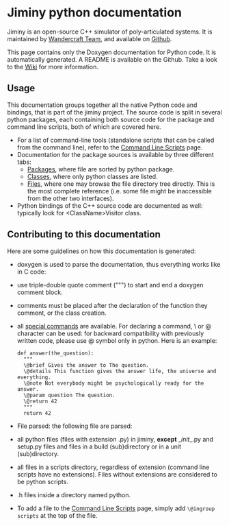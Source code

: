 # Jiminy python documentation

Jiminy is an open-source C++ simulator of poly-articulated systems. It is maintained by [Wandercraft Team](https://www.wandercraft.eu/en/), and available on [Github](https://github.com/Wandercraft/jiminy).

This page contains only the Doxygen documentation for Python code. It is automatically generated. A README is available on the Github. Take a look to the [Wiki](https://github.com/Wandercraft/jiminy/wiki) for more information.

## Usage

 This documentation groups together all the native Python code and bindings, that is part of the jiminy project.
 The source code is split in several python packages, each containing both source code for the package
 and command line scripts, both of which are covered here.

  - For a list of command-line tools (standalone scripts that can be called from the command line), refer to the
   [Command Line Scripts](./group__scripts.html) page.
  - Documentation for the package sources is available by three different tabs:
    - [Packages](./namespaces.html), where file are sorted by python package.
    - [Classes](./annotated.html), where only python classes are listed.
    - [Files](./files.html), where one may browse the file directory tree directly.
      This is the most complete reference (i.e. some file might be inaccessible from the other two interfaces).
  - Python bindings of the C++ source code are documented as well: typically look for \<ClassName\>Visitor class.

## Contributing to this documentation

 Here are some guidelines on how this documentation is generated:

 - doxygen is used to parse the documentation, thus everything works like in C code:
  - use triple-double quote comment (""") to start and end a doxygen comment block.
  - comments must be placed after the declaration of the function they comment, or the class creation.
  - all [special commands](https://www.stack.nl/~dimitri/doxygen/manual/commands.html) are available. For declaring
    a command, \\ or \@ character can be used: for backward compatibility with previously written code, please use
    \@ symbol only in python. Here is an example:

        def answer(the_question):
          """
          \@brief Gives the answer to The question.
          \@details This function gives the answer life, the universe and everything.
          \@note Not everybody might be psychologically ready for the answer.
          \@param question The question.
          \@return 42
          """
          return 42

 - File parsed: the following file are parsed:
  - all python files (files with extension .py) in jiminy, **except** \__init__.py  and setup.py files and
    files in a build (sub)directory or in a unit (sub)directory.
  - all files in a scripts directory, regardless of extension (command line scripts have no extensions). Files
    without extensions are considered to be python scripts.
  - .h files inside a directory named python.

 - To add a file to the [Command Line Scripts](./group__scripts.html) page, simply add `\@ingroup scripts` at the top of
   the file.
